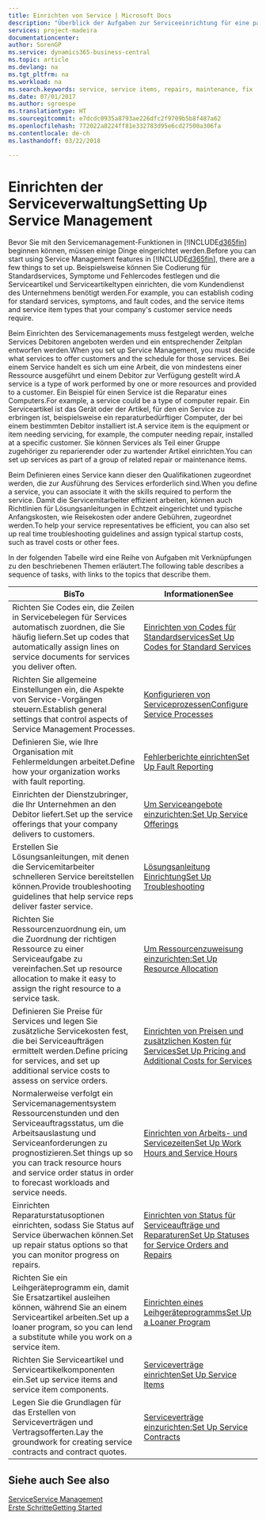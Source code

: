 ```yaml
---
title: Einrichten von Service | Microsoft Docs
description: "Überblick der Aufgaben zur Serviceeinrichtung für eine passende Serviceverwaltungsmethode für Ihre Organisation."
services: project-madeira
documentationcenter: 
author: SorenGP
ms.service: dynamics365-business-central
ms.topic: article
ms.devlang: na
ms.tgt_pltfrm: na
ms.workload: na
ms.search.keywords: service, service items, repairs, maintenance, fix
ms.date: 07/01/2017
ms.author: sgroespe
ms.translationtype: HT
ms.sourcegitcommit: e7dcdc0935a8793ae226dfc2f9709b5b8f487a62
ms.openlocfilehash: 772022a8224ff81e332783d95e6cd27500a306fa
ms.contentlocale: de-ch
ms.lasthandoff: 03/22/2018

---
```


# <a name="setting-up-service-management"></a><span data-ttu-id="c98f1-103">Einrichten der Serviceverwaltung</span><span class="sxs-lookup"><span data-stu-id="c98f1-103">Setting Up Service Management</span></span>
<span data-ttu-id="c98f1-104">Bevor Sie mit den Servicemanagement-Funktionen in [!INCLUDE[d365fin](includes/d365fin_md.md)] beginnen können, müssen einige Dinge eingerichtet werden.</span><span class="sxs-lookup"><span data-stu-id="c98f1-104">Before you can start using Service Management features in [!INCLUDE[d365fin](includes/d365fin_md.md)], there are a few things to set up.</span></span> <span data-ttu-id="c98f1-105">Beispielsweise können Sie Codierung für Standardservices, Symptome und Fehlercodes festlegen und die Serviceartikel und Serviceartikeltypen einrichten, die vom Kundendienst des Unternehmens benötigt werden.</span><span class="sxs-lookup"><span data-stu-id="c98f1-105">For example, you can establish coding for standard services, symptoms, and fault codes, and the service items and service item types that your company's customer service needs require.</span></span>  

<span data-ttu-id="c98f1-106">Beim Einrichten des Servicemanagements muss festgelegt werden, welche Services Debitoren angeboten werden und ein entsprechender Zeitplan entworfen werden.</span><span class="sxs-lookup"><span data-stu-id="c98f1-106">When you set up Service Management, you must decide what services to offer customers and the schedule for those services.</span></span> <span data-ttu-id="c98f1-107">Bei einem Service handelt es sich um eine Arbeit, die von mindestens einer Ressource ausgeführt und einem Debitor zur Verfügung gestellt wird.</span><span class="sxs-lookup"><span data-stu-id="c98f1-107">A service is a type of work performed by one or more resources and provided to a customer.</span></span> <span data-ttu-id="c98f1-108">Ein Beispiel für einen Service ist die Reparatur eines Computers.</span><span class="sxs-lookup"><span data-stu-id="c98f1-108">For example, a service could be a type of computer repair.</span></span> <span data-ttu-id="c98f1-109">Ein Serviceartikel ist das Gerät oder der Artikel, für den ein Service zu erbringen ist, beispielsweise ein reparaturbedürftiger Computer, der bei einem bestimmten Debitor installiert ist.</span><span class="sxs-lookup"><span data-stu-id="c98f1-109">A service item is the equipment or item needing servicing, for example, the computer needing repair, installed at a specific customer.</span></span> <span data-ttu-id="c98f1-110">Sie können Services als Teil einer Gruppe zugehöriger zu reparierender oder zu wartender Artikel einrichten.</span><span class="sxs-lookup"><span data-stu-id="c98f1-110">You can set up services as part of a group of related repair or maintenance items.</span></span>  
  
<span data-ttu-id="c98f1-111">Beim Definieren eines Service kann dieser den Qualifikationen zugeordnet werden, die zur Ausführung des Services erforderlich sind.</span><span class="sxs-lookup"><span data-stu-id="c98f1-111">When you define a service, you can associate it with the skills required to perform the service.</span></span> <span data-ttu-id="c98f1-112">Damit die Servicemitarbeiter effizient arbeiten, können auch Richtlinien für Lösungsanleitungen in Echtzeit eingerichtet und typische Anfangskosten, wie Reisekosten oder andere Gebühren, zugeordnet werden.</span><span class="sxs-lookup"><span data-stu-id="c98f1-112">To help your service representatives be efficient, you can also set up real time troubleshooting guidelines and assign typical startup costs, such as travel costs or other fees.</span></span>  

<span data-ttu-id="c98f1-113">In der folgenden Tabelle wird eine Reihe von Aufgaben mit Verknüpfungen zu den beschriebenen Themen erläutert.</span><span class="sxs-lookup"><span data-stu-id="c98f1-113">The following table describes a sequence of tasks, with links to the topics that describe them.</span></span>  
  
| <span data-ttu-id="c98f1-114">Bis</span><span class="sxs-lookup"><span data-stu-id="c98f1-114">To</span></span> | <span data-ttu-id="c98f1-115">Informationen</span><span class="sxs-lookup"><span data-stu-id="c98f1-115">See</span></span> |
| --- | --- |
| <span data-ttu-id="c98f1-116">Richten Sie Codes ein, die Zeilen in Servicebelegen für Services automatisch zuordnen, die Sie häufig liefern.</span><span class="sxs-lookup"><span data-stu-id="c98f1-116">Set up codes that automatically assign lines on service documents for services you deliver often.</span></span> |[<span data-ttu-id="c98f1-117">Einrichten von Codes für Standardservices</span><span class="sxs-lookup"><span data-stu-id="c98f1-117">Set Up Codes for Standard Services</span></span>](service-how-setup-service-coding.md)|
| <span data-ttu-id="c98f1-118">Richten Sie allgemeine Einstellungen ein, die Aspekte von Service-Vorgängen steuern.</span><span class="sxs-lookup"><span data-stu-id="c98f1-118">Establish general settings that control aspects of Service Management Processes.</span></span>|[<span data-ttu-id="c98f1-119">Konfigurieren von Serviceprozessen</span><span class="sxs-lookup"><span data-stu-id="c98f1-119">Configure Service Processes</span></span>](service-setup-service-processes.md)|
| <span data-ttu-id="c98f1-120">Definieren Sie, wie Ihre Organisation mit Fehlermeldungen arbeitet.</span><span class="sxs-lookup"><span data-stu-id="c98f1-120">Define how your organization works with fault reporting.</span></span> |[<span data-ttu-id="c98f1-121">Fehlerberichte einrichten</span><span class="sxs-lookup"><span data-stu-id="c98f1-121">Set Up Fault Reporting</span></span>](service-how-setup-fault-reporting.md) |
| <span data-ttu-id="c98f1-122">Einrichten der Dienstzubringer, die Ihr Unternehmen an den Debitor liefert.</span><span class="sxs-lookup"><span data-stu-id="c98f1-122">Set up the service offerings that your company delivers to customers.</span></span>|[<span data-ttu-id="c98f1-123">Um Serviceangebote einzurichten:</span><span class="sxs-lookup"><span data-stu-id="c98f1-123">Set Up Service Offerings</span></span>](service-how-setup-service-offerings.md)|
| <span data-ttu-id="c98f1-124">Erstellen Sie Lösungsanleitungen, mit denen die Servicemitarbeiter schnelleren Service bereitstellen können.</span><span class="sxs-lookup"><span data-stu-id="c98f1-124">Provide troubleshooting guidelines that help service reps deliver faster service.</span></span> |[<span data-ttu-id="c98f1-125">Lösungsanleitung Einrichtung</span><span class="sxs-lookup"><span data-stu-id="c98f1-125">Set Up Troubleshooting</span></span>](service-how-setup-troubleshooting.md) |
| <span data-ttu-id="c98f1-126">Richten Sie Ressourcenzuordnung ein, um die Zuordnung der richtigen Ressource zu einer Serviceaufgabe zu vereinfachen.</span><span class="sxs-lookup"><span data-stu-id="c98f1-126">Set up resource allocation to make it easy to assign the right resource to a service task.</span></span> |[<span data-ttu-id="c98f1-127">Um Ressourcenzuweisung einzurichten:</span><span class="sxs-lookup"><span data-stu-id="c98f1-127">Set Up Resource Allocation</span></span>](service-how-setup-resource-allocation.md) |
| <span data-ttu-id="c98f1-128">Definieren Sie Preise für Services und legen Sie zusätzliche Servicekosten fest, die bei Serviceaufträgen ermittelt werden.</span><span class="sxs-lookup"><span data-stu-id="c98f1-128">Define pricing for services, and set up additional service costs to assess on service orders.</span></span> |[<span data-ttu-id="c98f1-129">Einrichten von Preisen und zusätzlichen Kosten für Services</span><span class="sxs-lookup"><span data-stu-id="c98f1-129">Set Up Pricing and Additional Costs for Services</span></span>](service-how-setup-service-costs-pricing.md)|
| <span data-ttu-id="c98f1-130">Normalerweise verfolgt ein Servicemanagementsystem Ressourcenstunden und den Serviceauftragsstatus, um die Arbeitsauslastung und Serviceanforderungen zu prognostizieren.</span><span class="sxs-lookup"><span data-stu-id="c98f1-130">Set things up so you can track resource hours and service order status in order to forecast workloads and service needs.</span></span>|[<span data-ttu-id="c98f1-131">Einrichten von Arbeits- und Servicezeiten</span><span class="sxs-lookup"><span data-stu-id="c98f1-131">Set Up Work Hours and Service Hours</span></span>](service-how-setup-work-service-hours.md)|
| <span data-ttu-id="c98f1-132">Einrichten Reparaturstatusoptionen einrichten, sodass Sie Status auf Service überwachen können.</span><span class="sxs-lookup"><span data-stu-id="c98f1-132">Set up repair status options so that you can monitor progress on repairs.</span></span> | [<span data-ttu-id="c98f1-133">Einrichten von Status für Serviceaufträge und Reparaturen</span><span class="sxs-lookup"><span data-stu-id="c98f1-133">Set Up Statuses for Service Orders and Repairs</span></span>](service-order-repair-status.md)|
| <span data-ttu-id="c98f1-134">Richten Sie ein Leihgeräteprogramm ein, damit Sie Ersatzartikel ausleihen können, während Sie an einem Serviceartikel arbeiten.</span><span class="sxs-lookup"><span data-stu-id="c98f1-134">Set up a loaner program, so you can lend a substitute while you work on a service item.</span></span> |[<span data-ttu-id="c98f1-135">Einrichten eines Leihgeräteprogramms</span><span class="sxs-lookup"><span data-stu-id="c98f1-135">Set Up a Loaner Program</span></span>](service-how-setup-loaner-program.md) |
| <span data-ttu-id="c98f1-136">Richten Sie Serviceartikel und Serviceartikelkomponenten ein.</span><span class="sxs-lookup"><span data-stu-id="c98f1-136">Set up service items and service item components.</span></span> |[<span data-ttu-id="c98f1-137">Serviceverträge einrichten</span><span class="sxs-lookup"><span data-stu-id="c98f1-137">Set Up Service Items</span></span>](service-how-setup-service-items.md) |
| <span data-ttu-id="c98f1-138">Legen Sie die Grundlagen für das Erstellen von Serviceverträgen und Vertragsofferten.</span><span class="sxs-lookup"><span data-stu-id="c98f1-138">Lay the groundwork for creating service contracts and contract quotes.</span></span> |[<span data-ttu-id="c98f1-139">Serviceverträge einzurichten:</span><span class="sxs-lookup"><span data-stu-id="c98f1-139">Set Up Service Contracts</span></span>](service-how-setup-service-contracts.md) |

## <a name="see-also"></a><span data-ttu-id="c98f1-140">Siehe auch </span><span class="sxs-lookup"><span data-stu-id="c98f1-140">See also</span></span>
[<span data-ttu-id="c98f1-141">Service</span><span class="sxs-lookup"><span data-stu-id="c98f1-141">Service Management</span></span>](service-service.md)  
[<span data-ttu-id="c98f1-142">Erste Schritte</span><span class="sxs-lookup"><span data-stu-id="c98f1-142">Getting Started</span></span>](product-get-started.md)  

